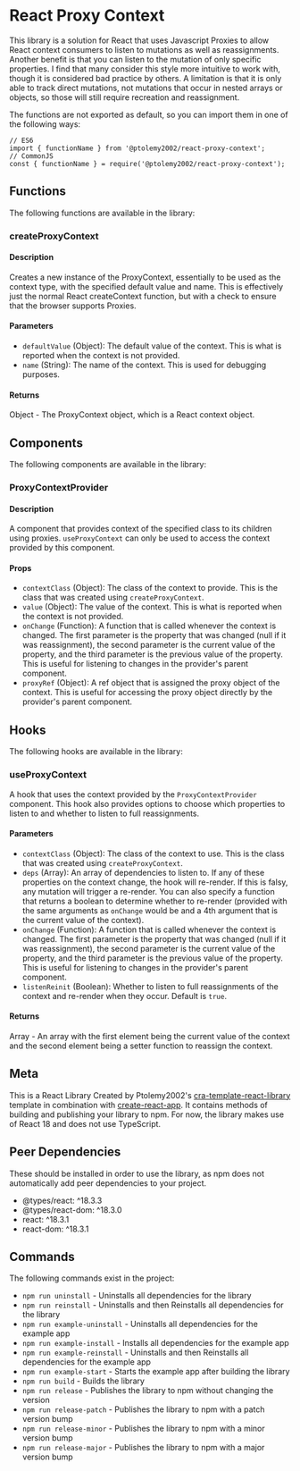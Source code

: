 # React Proxy Context
This library is a solution for React that uses Javascript Proxies to allow React context consumers to listen to mutations as well as reassignments. Another benefit is that you can listen to the mutation of only specific properties. I find that many consider this style more intuitive to work with, though it is considered bad practice by others. A limitation is that it is only able to track direct mutations, not mutations that occur in nested arrays or objects, so those will still require recreation and reassignment.

The functions are not exported as default, so you can import them in one of the following ways:
```
// ES6
import { functionName } from '@ptolemy2002/react-proxy-context';
// CommonJS
const { functionName } = require('@ptolemy2002/react-proxy-context');
```

## Functions
The following functions are available in the library:

### createProxyContext
#### Description
Creates a new instance of the ProxyContext, essentially to be used as the context type, with the specified default value and name. This is effectively just the normal React createContext function, but with a check to ensure that the browser supports Proxies.

#### Parameters
- `defaultValue` (Object): The default value of the context. This is what is reported when the context is not provided.
- `name` (String): The name of the context. This is used for debugging purposes.

#### Returns
Object - The ProxyContext object, which is a React context object.

## Components
The following components are available in the library:

### ProxyContextProvider
#### Description
A component that provides context of the specified class to its children using proxies. `useProxyContext` can only be used to access the context provided by this component.

#### Props
- `contextClass` (Object): The class of the context to provide. This is the class that was created using `createProxyContext`.
- `value` (Object): The value of the context. This is what is reported when the context is not provided.
- `onChange` (Function): A function that is called whenever the context is changed. The first parameter is the property that was changed (null if it was reassignment), the second parameter is the current value of the property, and the third parameter is the previous value of the property. This is useful for listening to changes in the provider's parent component.
- `proxyRef` (Object): A ref object that is assigned the proxy object of the context. This is useful for accessing the proxy object directly by the provider's parent component.

## Hooks
The following hooks are available in the library:

### useProxyContext
A hook that uses the context provided by the `ProxyContextProvider` component. This hook also provides options to choose which properties to listen to and whether to listen to full reassignments.

#### Parameters
- `contextClass` (Object): The class of the context to use. This is the class that was created using `createProxyContext`.
- `deps` (Array): An array of dependencies to listen to. If any of these properties on the context change, the hook will re-render. If this is falsy, any mutation will trigger a re-render. You can also specify a function that returns a boolean to determine whether to re-render (provided with the same arguments as `onChange` would be and a 4th argument that is the current value of the context).
- `onChange` (Function): A function that is called whenever the context is changed. The first parameter is the property that was changed (null if it was reassignment), the second parameter is the current value of the property, and the third parameter is the previous value of the property. This is useful for listening to changes in the provider's parent component.
- `listenReinit` (Boolean): Whether to listen to full reassignments of the context and re-render when they occur. Default is `true`.

#### Returns
Array - An array with the first element being the current value of the context and the second element being a setter function to reassign the context.

## Meta
This is a React Library Created by Ptolemy2002's [cra-template-react-library](https://www.npmjs.com/package/@ptolemy2002/cra-template-react-library) template in combination with [create-react-app](https://www.npmjs.com/package/create-react-app). It contains methods of building and publishing your library to npm.
For now, the library makes use of React 18 and does not use TypeScript.

## Peer Dependencies
These should be installed in order to use the library, as npm does not automatically add peer dependencies to your project.
- @types/react: ^18.3.3
- @types/react-dom: ^18.3.0
- react: ^18.3.1
- react-dom: ^18.3.1

## Commands
The following commands exist in the project:

- `npm run uninstall` - Uninstalls all dependencies for the library
- `npm run reinstall` - Uninstalls and then Reinstalls all dependencies for the library
- `npm run example-uninstall` - Uninstalls all dependencies for the example app
- `npm run example-install` - Installs all dependencies for the example app
- `npm run example-reinstall` - Uninstalls and then Reinstalls all dependencies for the example app
- `npm run example-start` - Starts the example app after building the library
- `npm run build` - Builds the library
- `npm run release` - Publishes the library to npm without changing the version
- `npm run release-patch` - Publishes the library to npm with a patch version bump
- `npm run release-minor` - Publishes the library to npm with a minor version bump
- `npm run release-major` - Publishes the library to npm with a major version bump